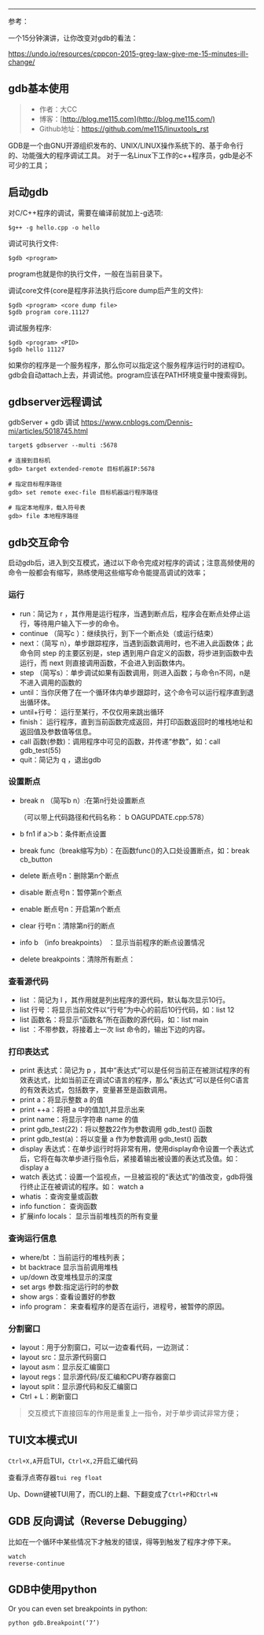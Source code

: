 

---



参考：

一个15分钟演讲，让你改变对gdb的看法：

https://undo.io/resources/cppcon-2015-greg-law-give-me-15-minutes-ill-change/



## gdb基本使用

> - 作者：大CC
> - 博客：[http://blog.me115.com](http://blog.me115.com/)
> - Github地址：<https://github.com/me115/linuxtools_rst>

GDB是一个由GNU开源组织发布的、UNIX/LINUX操作系统下的、基于命令行的、功能强大的程序调试工具。 对于一名Linux下工作的c++程序员，gdb是必不可少的工具；

## 启动gdb

对C/C++程序的调试，需要在编译前就加上-g选项:

```
$g++ -g hello.cpp -o hello
```

调试可执行文件:

```
$gdb <program>
```

program也就是你的执行文件，一般在当前目录下。

调试core文件(core是程序非法执行后core dump后产生的文件):

```
$gdb <program> <core dump file>
$gdb program core.11127
```

调试服务程序:

```
$gdb <program> <PID>
$gdb hello 11127
```

如果你的程序是一个服务程序，那么你可以指定这个服务程序运行时的进程ID。gdb会自动attach上去，并调试他。program应该在PATH环境变量中搜索得到。

## gdbserver远程调试

gdbServer + gdb 调试
https://www.cnblogs.com/Dennis-mi/articles/5018745.html

```
target$ gdbserver --multi :5678
```

```
# 连接到目标机
gdb> target extended-remote 目标机器IP:5678

# 指定目标程序路径
gdb> set remote exec-file 目标机器运行程序路径

# 指定本地程序，载入符号表
gdb> file 本地程序路径
```

## gdb交互命令

启动gdb后，进入到交互模式，通过以下命令完成对程序的调试；注意高频使用的命令一般都会有缩写，熟练使用这些缩写命令能提高调试的效率；

### 运行

- run：简记为 r ，其作用是运行程序，当遇到断点后，程序会在断点处停止运行，等待用户输入下一步的命令。
- continue （简写c ）：继续执行，到下一个断点处（或运行结束）
- next：（简写 n），单步跟踪程序，当遇到函数调用时，也不进入此函数体；此命令同 step 的主要区别是，step 遇到用户自定义的函数，将步进到函数中去运行，而 next 则直接调用函数，不会进入到函数体内。
- step （简写s）：单步调试如果有函数调用，则进入函数；与命令n不同，n是不进入调用的函数的
- until：当你厌倦了在一个循环体内单步跟踪时，这个命令可以运行程序直到退出循环体。
- until+行号： 运行至某行，不仅仅用来跳出循环
- finish： 运行程序，直到当前函数完成返回，并打印函数返回时的堆栈地址和返回值及参数值等信息。
- call 函数(参数)：调用程序中可见的函数，并传递“参数”，如：call gdb_test(55)
- quit：简记为 q ，退出gdb

### 设置断点

- break n （简写b n）:在第n行处设置断点

  （可以带上代码路径和代码名称： b OAGUPDATE.cpp:578）

- b fn1 if a＞b：条件断点设置

- break func（break缩写为b）：在函数func()的入口处设置断点，如：break cb_button

- delete 断点号n：删除第n个断点

- disable 断点号n：暂停第n个断点

- enable 断点号n：开启第n个断点

- clear 行号n：清除第n行的断点

- info b （info breakpoints） ：显示当前程序的断点设置情况

- delete breakpoints：清除所有断点：

### 查看源代码

- list ：简记为 l ，其作用就是列出程序的源代码，默认每次显示10行。
- list 行号：将显示当前文件以“行号”为中心的前后10行代码，如：list 12
- list 函数名：将显示“函数名”所在函数的源代码，如：list main
- list ：不带参数，将接着上一次 list 命令的，输出下边的内容。

### 打印表达式

- print 表达式：简记为 p ，其中“表达式”可以是任何当前正在被测试程序的有效表达式，比如当前正在调试C语言的程序，那么“表达式”可以是任何C语言的有效表达式，包括数字，变量甚至是函数调用。
- print a：将显示整数 a 的值
- print ++a：将把 a 中的值加1,并显示出来
- print name：将显示字符串 name 的值
- print gdb_test(22)：将以整数22作为参数调用 gdb_test() 函数
- print gdb_test(a)：将以变量 a 作为参数调用 gdb_test() 函数
- display 表达式：在单步运行时将非常有用，使用display命令设置一个表达式后，它将在每次单步进行指令后，紧接着输出被设置的表达式及值。如： display a
- watch 表达式：设置一个监视点，一旦被监视的“表达式”的值改变，gdb将强行终止正在被调试的程序。如： watch a
- whatis ：查询变量或函数
- info function： 查询函数
- 扩展info locals： 显示当前堆栈页的所有变量

### 查询运行信息

- where/bt ：当前运行的堆栈列表；
- bt backtrace 显示当前调用堆栈
- up/down 改变堆栈显示的深度
- set args 参数:指定运行时的参数
- show args：查看设置好的参数
- info program： 来查看程序的是否在运行，进程号，被暂停的原因。

### 分割窗口

- layout：用于分割窗口，可以一边查看代码，一边测试：
- layout src：显示源代码窗口
- layout asm：显示反汇编窗口
- layout regs：显示源代码/反汇编和CPU寄存器窗口
- layout split：显示源代码和反汇编窗口
- Ctrl + L：刷新窗口

>  交互模式下直接回车的作用是重复上一指令，对于单步调试非常方便；



## TUI文本模式UI

`Ctrl+X,A`开启TUI，`Ctrl+X,2`开启汇编代码

查看浮点寄存器`tui reg float`

Up、Down键被TUI用了，而CLI的上翻、下翻变成了`Ctrl+P`和`Ctrl+N`



## GDB 反向调试（Reverse Debugging）

比如在一个循环中某些情况下才触发的错误，得等到触发了程序才停下来。

```
watch 
reverse-continue
```


## GDB中使用python 

Or you can even set breakpoints in python:

```
python gdb.Breakpoint(‘7’)
```
